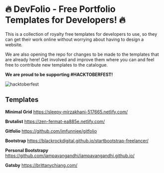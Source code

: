 # 🔥 DevFolio - Free Portfolio Templates for Developers! 🔥

This is a collection of royalty free templates for developers to use, so they can get their work online without worrying about having to design a website.

We are also opening the repo for changes to be made to the templates that are already here! Get involved and improve them where you can and feel free to contribute new templates to the catalogue.

**We are proud to be supporting #HACKTOBERFEST!**

![hacktoberfest](https://thepracticaldev.s3.amazonaws.com/i/4qzk6l54da8fq9t37b2g.png)

## Templates

**Minimal Grid**
https://sleepy-mirzakhani-517665.netlify.com/

**Brutalist**
https://zen-fermat-ea885e.netlify.com/

**Gitfolio**
https://github.com/imfunniee/gitfolio

**Bootstrap**
https://blackrockdigital.github.io/startbootstrap-freelancer/

**Personal Bootstrapy**
https://github.com/iampavangandhi/iampavangandhi.github.io/

**Gatsby**
https://brittanychiang.com/

